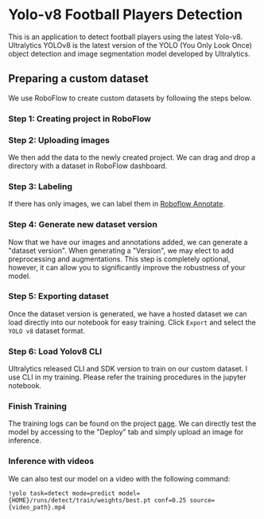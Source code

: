 # Yolo-v8 Football Players Detection
This is an application to detect football players using the latest Yolo-v8. Ultralytics YOLOv8 is the latest version of the YOLO (You Only Look Once) object detection and image segmentation model developed by Ultralytics.

## Preparing a custom dataset

We use RoboFlow to create custom datasets by following the steps below. 

### Step 1: Creating project in RoboFlow

### Step 2: Uploading images

We then add the data to the newly created project. We can drag and drop a directory with a dataset in RoboFlow dashboard.

### Step 3: Labeling

If there has only images, we can label them in [Roboflow Annotate](https://docs.roboflow.com/annotate).

### Step 4: Generate new dataset version

Now that we have our images and annotations added, we can generate a "dataset version". When generating a "Version", we may elect to add preprocessing and augmentations. This step is completely optional, however, it can allow you to significantly improve the robustness of your model.

### Step 5: Exporting dataset

Once the dataset version is generated, we have a hosted dataset we can load directly into our notebook for easy training. Click `Export` and select the `YOLO v8` dataset format.

### Step 6: Load Yolov8 CLI
Ultralytics released CLI and SDK version to train on our custom dataset. I use CLI in my training. Please refer the training procedures in the jupyter notebook. 

### Finish Training
The training logs can be found on the project [page](https://app.roboflow.com/jackyccl/football-players-detection-2-e9a5j/overview). We can directly test the model by accessing to the "Deploy" tab and simply upload an image for inference.

### Inference with videos
We can also test our model on a video with the following command:

`!yolo task=detect mode=predict model={HOME}/runs/detect/train/weights/best.pt conf=0.25 source={video_path}.mp4`
